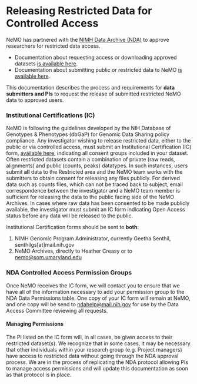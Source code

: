 # Releasing Restricted Data for Controlled Access

NeMO has partnered with the [NIMH Data Archive (NDA)](https://nda.nih.gov/) to approve researchers for restricted data access.

* Documentation about requesting access or downloading approved datasets [is available here](download_restricted.md).
* Documentation about submitting public or restricted data to NeMO [is available here](submit_data.md).

This documentation describes the process and requirements for **data submitters and PIs** to request the release of submitted restricted NeMO data to approved users.

### Institutional Certifications (IC)
NeMO is following the guidelines developed by the NIH Database of Genotypes & Phenotypes (dbGaP)
for Genomic Data Sharing policy compliance. Any investigator wishing to release restricted data, either to the public or
via controlled access, must submit an Institutional Certification (IC) form,
[available here](https://osp.od.nih.gov/scientific-sharing/institutional-certifications/),
indicating all consent groups included in your dataset.
Often restricted datasets contain a combination of private (raw reads,
alignments) and public (counts, peaks) datatypes.  In such instances, users submit **all** data to the Restricted area
and the NeMO team works with the submitters to obtain consent for releasing any files publicly. For derived data such as counts files,
which can not be traced back to subject, email correspondence between the investigator and a NeMO team member is sufficient
for releasing the data to the public facing side of the NeMO Archives. In cases where raw data has been consented to be made
publicly available, the investigator must submit an IC form indicating Open Access status before any data
will be released to the public.

Institutional Certification forms should be sent to **both**:
1. NIMH Genomic Program Administrator, currently Geetha Senthil, senthilgs[at]mail.nih.gov
2. NeMO Archives, directly to Heather Creasy or to nemo@som.umaryland.edu

### NDA Controlled Access Permission Groups
Once NeMO receives the IC form, we will contact you to ensure that we have all of the information
necessary to add your permission group to the NDA Data Permissions table.
One copy of your IC form will remain at NeMO, and one copy will be send to ndahelp@mail.nih.gov for use by the Data Access Committee reviewing all requests.


#### Managing Permissions
The PI listed on the IC form will, in all cases, be given access to their restricted dataset(s). We recognize that in some
cases, it may be necessary that other individuals within your research group (e.g. Project managers)
have access to restricted data without going through the NDA approval process. We are in the process of replicating the NDA protocol
allowing PIs to manage access permissions and will update this documentation as soon as that protocol is in place.
